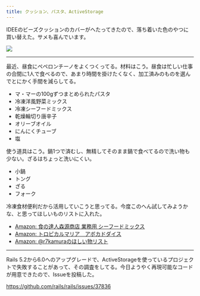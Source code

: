 ```yaml
---
title: クッション、パスタ、ActiveStorage
---
```


IDEEのビーズクッションのカバーがへたってきたので、落ち着いた色のやつに買い替えた。サメも喜んでいます。

![](/images/2019-11-29-1.jpg)

---

最近、昼食にペペロンチーノをよくつくってる。材料はこう。昼食は忙しい仕事の合間に1人で食べるので、あまり時間を掛けたくなく、加工済みのものを選んでとにかく手間を減らしてる。

- マ・マーの100gずつまとめられたパスタ
- 冷凍洋風野菜ミックス
- 冷凍シーフードミックス
- 乾燥輪切り唐辛子
- オリーブオイル
- にんにくチューブ
- 塩

使う道具はこう。鍋1つで済むし、無精してそのまま鍋で食べてるので洗い物も少ない。ざるはちょっと洗いにくい。

- 小鍋
- トング
- ざる
- フォーク

冷凍食材便利だから活用していこうと思ってる。今度このへん試してみようかな、と思ってほしいものリストに入れた。

- [Amazon: 食の達人森源商店 業務用 シーフードミックス][1]
- [Amazon: トロピカルマリア　アボカドダイス][2]
- [Amazon: @r7kamuraのほしい物リスト][3]

---

Rails 5.2から6.0へのアップグレードで、ActiveStorageを使っているプロジェクトで失敗することがあって、その調査をしてる。今日ようやく再現可能なコードが用意できたので、Issueを投稿した。

<https://github.com/rails/rails/issues/37836>

[1]: https://www.amazon.co.jp/dp/B00JTMY3EY
[2]: https://www.amazon.co.jp/dp/B007NQ2OTO
[3]: https://www.amazon.co.jp/hz/wishlist/ls/31WJYTS73D19K
